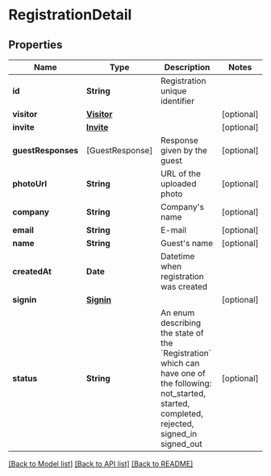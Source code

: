 # RegistrationDetail

## Properties
Name | Type | Description | Notes
------------ | ------------- | ------------- | -------------
**id** | **String** | Registration unique identifier | 
**visitor** | [**Visitor**](Visitor.md) |  | [optional] 
**invite** | [**Invite**](Invite.md) |  | [optional] 
**guestResponses** | [GuestResponse] | Response given by the guest | [optional] 
**photoUrl** | **String** | URL of the uploaded photo | [optional] 
**company** | **String** | Company&#39;s name | [optional] 
**email** | **String** | E-mail | [optional] 
**name** | **String** | Guest&#39;s name | [optional] 
**createdAt** | **Date** | Datetime when registration was created | 
**signin** | [**Signin**](Signin.md) |  | [optional] 
**status** | **String** | An enum describing the state of the &#x60;Registration&#x60; which can have one of the following: not_started, started, completed, rejected, signed_in signed_out | [optional] 

[[Back to Model list]](../README.md#documentation-for-models) [[Back to API list]](../README.md#documentation-for-api-endpoints) [[Back to README]](../README.md)


